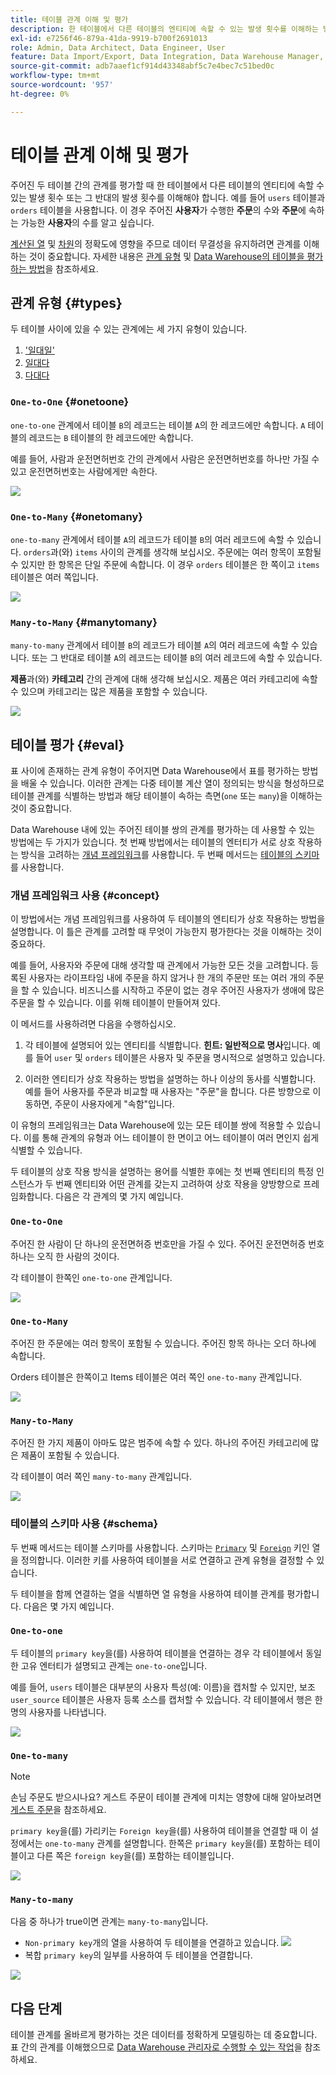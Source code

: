 ```yaml
---
title: 테이블 관계 이해 및 평가
description: 한 테이블에서 다른 테이블의 엔티티에 속할 수 있는 발생 횟수를 이해하는 방법에 대해 알아봅니다.
exl-id: e7256f46-879a-41da-9919-b700f2691013
role: Admin, Data Architect, Data Engineer, User
feature: Data Import/Export, Data Integration, Data Warehouse Manager, Commerce Tables
source-git-commit: adb7aaef1cf914d43348abf5c7e4bec7c51bed0c
workflow-type: tm+mt
source-wordcount: '957'
ht-degree: 0%

---
```


# 테이블 관계 이해 및 평가

주어진 두 테이블 간의 관계를 평가할 때 한 테이블에서 다른 테이블의 엔티티에 속할 수 있는 발생 횟수 또는 그 반대의 발생 횟수를 이해해야 합니다. 예를 들어 `users` 테이블과 `orders` 테이블을 사용합니다. 이 경우 주어진 **사용자**&#x200B;가 수행한 **주문**&#x200B;의 수와 **주문**&#x200B;에 속하는 가능한 **사용자**&#x200B;의 수를 알고 싶습니다.

[계산된 열](../data-warehouse-mgr/creating-calculated-columns.md) 및 [차원](../data-warehouse-mgr/manage-data-dimensions-metrics.md)의 정확도에 영향을 주므로 데이터 무결성을 유지하려면 관계를 이해하는 것이 중요합니다. 자세한 내용은 [관계 유형](#types) 및 [Data Warehouse의 테이블을 평가하는 방법](#eval)을 참조하세요.

## 관계 유형 {#types}

두 테이블 사이에 있을 수 있는 관계에는 세 가지 유형이 있습니다.

1. [&#39;일대일&#39;](#onetoone)
1. [일대다](#onetomany)
1. [다대다](#manytomany)

### `One-to-One` {#onetoone}

`one-to-one` 관계에서 테이블 `B`의 레코드는 테이블 `A`의 한 레코드에만 속합니다. `A` 테이블의 레코드는 `B` 테이블의 한 레코드에만 속합니다.

예를 들어, 사람과 운전면허번호 간의 관계에서 사람은 운전면허번호를 하나만 가질 수 있고 운전면허번호는 사람에게만 속한다.

![](../../assets/one-to-one.png)

### `One-to-Many` {#onetomany}

`one-to-many` 관계에서 테이블 `A`의 레코드가 테이블 `B`의 여러 레코드에 속할 수 있습니다. `orders`과(와) `items` 사이의 관계를 생각해 보십시오. 주문에는 여러 항목이 포함될 수 있지만 한 항목은 단일 주문에 속합니다. 이 경우 `orders` 테이블은 한 쪽이고 `items` 테이블은 여러 쪽입니다.

![](../../assets/one-to-many_001.png)

### `Many-to-Many` {#manytomany}

`many-to-many` 관계에서 테이블 `B`의 레코드가 테이블 `A`의 여러 레코드에 속할 수 있습니다. 또는 그 반대로 테이블 `A`의 레코드는 테이블 `B`의 여러 레코드에 속할 수 있습니다.

**제품**&#x200B;과(와) **카테고리** 간의 관계에 대해 생각해 보십시오. 제품은 여러 카테고리에 속할 수 있으며 카테고리는 많은 제품을 포함할 수 있습니다.

![](../../assets/many-to-many.png)

## 테이블 평가 {#eval}

표 사이에 존재하는 관계 유형이 주어지면 Data Warehouse에서 표를 평가하는 방법을 배울 수 있습니다. 이러한 관계는 다중 테이블 계산 열이 정의되는 방식을 형성하므로 테이블 관계를 식별하는 방법과 해당 테이블이 속하는 측면(`one` 또는 `many`)을 이해하는 것이 중요합니다.

Data Warehouse 내에 있는 주어진 테이블 쌍의 관계를 평가하는 데 사용할 수 있는 방법에는 두 가지가 있습니다. 첫 번째 방법에서는 테이블의 엔터티가 서로 상호 작용하는 방식을 고려하는 [개념 프레임워크](#concept)를 사용합니다. 두 번째 메서드는 [테이블의 스키마](#schema)를 사용합니다.

### 개념 프레임워크 사용 {#concept}

이 방법에서는 개념 프레임워크를 사용하여 두 테이블의 엔티티가 상호 작용하는 방법을 설명합니다. 이 틀은 관계를 고려할 때 무엇이 가능한지 평가한다는 것을 이해하는 것이 중요하다.

예를 들어, 사용자와 주문에 대해 생각할 때 관계에서 가능한 모든 것을 고려합니다. 등록된 사용자는 라이프타임 내에 주문을 하지 않거나 한 개의 주문만 또는 여러 개의 주문을 할 수 있습니다. 비즈니스를 시작하고 주문이 없는 경우 주어진 사용자가 생애에 많은 주문을 할 수 있습니다. 이를 위해 테이블이 만들어져 있다.

이 메서드를 사용하려면 다음을 수행하십시오.

1. 각 테이블에 설명되어 있는 엔티티를 식별합니다. **힌트: 일반적으로 명사**&#x200B;입니다. 예를 들어 `user` 및 `orders` 테이블은 사용자 및 주문을 명시적으로 설명하고 있습니다.

1. 이러한 엔티티가 상호 작용하는 방법을 설명하는 하나 이상의 동사를 식별합니다. 예를 들어 사용자를 주문과 비교할 때 사용자는 &quot;주문&quot;을 합니다. 다른 방향으로 이동하면, 주문이 사용자에게 &quot;속함&quot;입니다.

이 유형의 프레임워크는 Data Warehouse에 있는 모든 테이블 쌍에 적용할 수 있습니다. 이를 통해 관계의 유형과 어느 테이블이 한 면이고 어느 테이블이 여러 면인지 쉽게 식별할 수 있습니다.

두 테이블의 상호 작용 방식을 설명하는 용어를 식별한 후에는 첫 번째 엔티티의 특정 인스턴스가 두 번째 엔티티와 어떤 관계를 갖는지 고려하여 상호 작용을 양방향으로 프레임화합니다. 다음은 각 관계의 몇 가지 예입니다.

### `One-to-One`

주어진 한 사람이 단 하나의 운전면허증 번호만을 가질 수 있다. 주어진 운전면허증 번호 하나는 오직 한 사람의 것이다.

각 테이블이 한쪽인 `one-to-one` 관계입니다.

![](../../assets/one-to-one3.png)

### `One-to-Many`

주어진 한 주문에는 여러 항목이 포함될 수 있습니다. 주어진 항목 하나는 오더 하나에 속합니다.

Orders 테이블은 한쪽이고 Items 테이블은 여러 쪽인 `one-to-many` 관계입니다.

![](../../assets/one-to-many3.png)

### `Many-to-Many`

주어진 한 가지 제품이 아마도 많은 범주에 속할 수 있다. 하나의 주어진 카테고리에 많은 제품이 포함될 수 있습니다.

각 테이블이 여러 쪽인 `many-to-many` 관계입니다.

![](../../assets/many-to-many3.png)

### 테이블의 스키마 사용 {#schema}

두 번째 메서드는 테이블 스키마를 사용합니다. 스키마는 [`Primary`](https://en.wikipedia.org/wiki/Unique_key) 및 [`Foreign`](https://en.wikipedia.org/wiki/Foreign_key) 키인 열을 정의합니다. 이러한 키를 사용하여 테이블을 서로 연결하고 관계 유형을 결정할 수 있습니다.

두 테이블을 함께 연결하는 열을 식별하면 열 유형을 사용하여 테이블 관계를 평가합니다. 다음은 몇 가지 예입니다.

### `One-to-one`

두 테이블의 `primary key`을(를) 사용하여 테이블을 연결하는 경우 각 테이블에서 동일한 고유 엔터티가 설명되고 관계는 `one-to-one`입니다.

예를 들어, `users` 테이블은 대부분의 사용자 특성(예: 이름)을 캡처할 수 있지만, 보조 `user_source` 테이블은 사용자 등록 소스를 캡처할 수 있습니다. 각 테이블에서 행은 한 명의 사용자를 나타냅니다.

![](../../assets/one-to-one1.png)

### `One-to-many`

>[!NOTE]
>
>손님 주문도 받으시나요? 게스트 주문이 테이블 관계에 미치는 영향에 대해 알아보려면 [게스트 주문](../data-warehouse-mgr/guest-orders.md)을 참조하세요.

`primary key`을(를) 가리키는 `Foreign key`을(를) 사용하여 테이블을 연결할 때 이 설정에서는 `one-to-many` 관계를 설명합니다. 한쪽은 `primary key`을(를) 포함하는 테이블이고 다른 쪽은 `foreign key`을(를) 포함하는 테이블입니다.

![](../../assets/one-to-many1.png)

### `Many-to-many`

다음 중 하나가 true이면 관계는 `many-to-many`입니다.

* `Non-primary key`개의 열을 사용하여 두 테이블을 연결하고 있습니다.
  ![](../../assets/many-to-many1.png)
* 복합 `primary key`의 일부를 사용하여 두 테이블을 연결합니다.

![](../../assets/many-to-mnay2.png)

## 다음 단계

테이블 관계를 올바르게 평가하는 것은 데이터를 정확하게 모델링하는 데 중요합니다. 표 간의 관계를 이해했으므로 [Data Warehouse 관리자로 수행할 수 있는 작업](../data-warehouse-mgr/tour-dwm.md)을 참조하세요.
